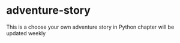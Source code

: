 # adventure-story
This is a choose your own adventure story in Python chapter will be updated weekly
